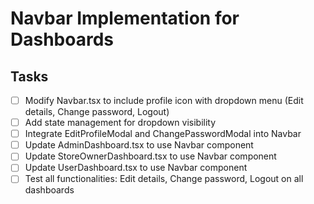 # Navbar Implementation for Dashboards

## Tasks
- [ ] Modify Navbar.tsx to include profile icon with dropdown menu (Edit details, Change password, Logout)
- [ ] Add state management for dropdown visibility
- [ ] Integrate EditProfileModal and ChangePasswordModal into Navbar
- [ ] Update AdminDashboard.tsx to use Navbar component
- [ ] Update StoreOwnerDashboard.tsx to use Navbar component
- [ ] Update UserDashboard.tsx to use Navbar component
- [ ] Test all functionalities: Edit details, Change password, Logout on all dashboards
